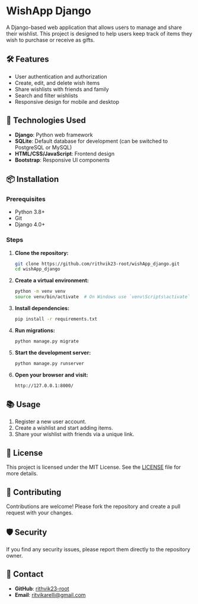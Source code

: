 # WishApp Django

A Django-based web application that allows users to manage and share their wishlist. This project is designed to help users keep track of items they wish to purchase or receive as gifts.

## 🛠️ Features

- User authentication and authorization
- Create, edit, and delete wish items
- Share wishlists with friends and family
- Search and filter wishlists
- Responsive design for mobile and desktop

## 🚀 Technologies Used

- **Django**: Python web framework
- **SQLite**: Default database for development (can be switched to PostgreSQL or MySQL)
- **HTML/CSS/JavaScript**: Frontend design
- **Bootstrap**: Responsive UI components

## 📦 Installation

### Prerequisites

- Python 3.8+
- Git
- Django 4.0+

### Steps

1. **Clone the repository:**

   ```bash
   git clone https://github.com/rithvik23-root/wishApp_django.git
   cd wishApp_django
   ```

2. **Create a virtual environment:**

   ```bash
   python -m venv venv
   source venv/bin/activate  # On Windows use `venv\Scripts\activate`
   ```

3. **Install dependencies:**

   ```bash
   pip install -r requirements.txt
   ```

4. **Run migrations:**

   ```bash
   python manage.py migrate
   ```

5. **Start the development server:**

   ```bash
   python manage.py runserver
   ```

6. **Open your browser and visit:**
   ```
   http://127.0.0.1:8000/
   ```

## 📚 Usage

1. Register a new user account.
2. Create a wishlist and start adding items.
3. Share your wishlist with friends via a unique link.

## 📝 License

This project is licensed under the MIT License. See the [LICENSE](LICENSE) file for more details.

## 💬 Contributing

Contributions are welcome! Please fork the repository and create a pull request with your changes.

## 🛡️ Security

If you find any security issues, please report them directly to the repository owner.

## 📧 Contact

- **GitHub**: [rithvik23-root](https://github.com/rithvik23-root)
- **Email**: ritvikarelli@gmail.com
